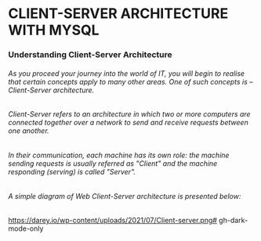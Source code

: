 # CLIENT-SERVER ARCHITECTURE WITH MYSQL
### Understanding Client-Server Architecture
###### As you proceed your journey into the world of IT, you will begin to realise that certain concepts apply to many other areas. One of such concepts is – Client-Server architecture.

###### Client-Server refers to an architecture in which two or more computers are connected together over a network to send and receive requests between one another.

###### In their communication, each machine has its own role: the machine sending requests is usually referred as "Client" and the machine responding (serving) is called "Server".

###### A simple diagram of Web Client-Server architecture is presented below:

https://darey.io/wp-content/uploads/2021/07/Client-server.png# gh-dark-mode-only
